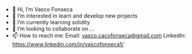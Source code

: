 - 👋 Hi, I’m Vasco Fonseca
- 👀 I’m interested in learn and develop new projects
- 🌱 I’m currently learning solidity
- 💞️ I’m looking to collaborate on ...
- 📫 How to reach me: 
    Email: vasco.cacofonseca@gmail.com
    LinkedIn: https://www.linkedin.com/in/vascofonseca1/

<!---
vascocaco/vascocaco is a ✨ special ✨ repository because its `README.md` (this file) appears on your GitHub profile.
You can click the Preview link to take a look at your changes.
--->

